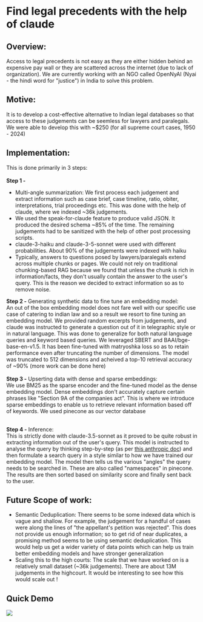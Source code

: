 # Find legal precedents with the help of claude

## Overview:
Access to legal precedents is not easy as they are either hidden behind an expensive pay wall or they are scattered across the internet (due to lack of organization). We are currently working with an NGO called OpenNyAI (Nyai - the hindi word for "justice") in India to solve this problem. 

## Motive:
It is to develop a cost-effective alternative to Indian legal databases so that access to these judgements can be seemless for lawyers and paralegals. We were able to develop this with ~$250 (for all supreme court cases, 1950 - 2024)

## Implementation:
This is done primarily in 3 steps:
<br><br>
<b>Step 1 -</b>
<ul>
<li>Multi-angle summarization: We first process each judgement and extract information such as case brief, case timeline, ratio, obiter, interpretations, trial proceedings etc. This was done with the help of claude, where we indexed ~36k judgements.</li>
<li>We used the speak-for-claude feature to produce valid JSON. It produced the desired schema ~85% of the time. The remaining judgements had to be sanitized with the help of other post processing scripts.</li>
<li>claude-3-haiku and claude-3-5-sonnet were used with different probabilities. About 90% of the judgements were indexed with haiku</li>
<li>Typically, answers to questions posed by lawyers/paralegals extend across multiple chunks or pages. We could not rely on traditional chunking-based RAG because we found that unless the chunk is rich in information/facts, they don't usually contain the answer to the user's query. This is the reason we decided to extract information so as to remove noise.</li>
</ul>
<b>Step 2 -</b> Generating synthetic data to fine tune an embedding model: <br>
An out of the box embedding model does not fare well with our specific use case of catering to indian law and so a result we resort to fine tuning an embedding model. We provided random excerpts from judgements, and claude was instructed to generate a question out of it in telegraphic style or in natural language. This was done to generalize for both natural language queries and keyword based queries. We leveraged SBERT and BAAI/bge-base-en-v1.5. It has been fine-tuned with matryoshka loss so as to retain performance even after truncating the number of dimensions. The model was truncated to 512 dimensions and acheived a top-10 retrieval accuracy of ~90% (more work can be done here)<br><br>
<b>Step 3 -</b> Upserting data with dense and sparse embeddings:<br>
We use BM25 as the sparse encoder and the fine-tuned model as the dense embedding model. Dense embeddings don't accurately capture certain phrases like "Section 9A of the companies act". This is where we introduce sparse embeddings to enable us to retrieve relevant information based off of keywords. We used pinecone as our vector database<br><br>

<b>Step 4 -</b> Inference: <br>
This is strictly done with claude-3.5-sonnet as it proved to be quite robust in extracting information out of the user's query. This model is instructed to analyse the query by thinking step-by-step (as per <a href = "https://docs.anthropic.com/en/docs/build-with-claude/prompt-engineering/chain-prompts">this anthropic doc</a>) and then formulate a search query in a style similar to how we have trained our embedding model. The model then tells us the various "angles" the query needs to be searched in. These are also called "namespaces" in pinecone. The results are then sorted based on similarity score and finally sent back to the user.

## Future Scope of work:
<ul>
  <li>Semantic Deduplication: There seems to be some indexed data which is vague and shallow. For example, the judgement for a handful of cases were along the lines of "the appellant's petition was rejected". This does not provide us enough information; so to get rid of near duplicates, a promising method seems to be using semantic deduplication. This would help us get a wider variety of data points which can help us train better embedding models and have stronger generalization</li>
  <li>Scaling this to the high courts: The scale that we have worked on is a relatively small dataset (~36k judgements). There are about 13M judgements in the highcourt. It would be interesting to see how this would scale out !</li>
</ul>


## Quick Demo
![](https://github.com/aditya-nutakki/claude-search/blob/main/demo.gif)
